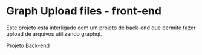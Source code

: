 # Graph Upload files - front-end

Este projeto está interligado com um projeto de back-end que permite fazer upload de arquivos utilizando graphql.

[Projeto Back-end](https://github.com/fabioods/graphql-upload-backend)
